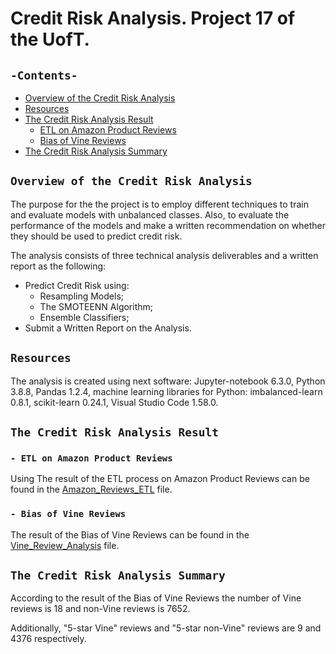 # Credit Risk Analysis. Project 17 of the UofT.
## `-Contents-`	
	
- [Overview of the Credit Risk Analysis](#Overview-of-the-Credit-Risk-Analysis)	
- [Resources](#resources)	
- [The Credit Risk Analysis Result](#The-Credit-Risk-Analysis-Result)
  - [ETL on Amazon Product Reviews](#--ETL-on-Amazon-Product-Reviews)
  - [Bias of Vine Reviews](#--Bias-of-Vine-Reviews)
- [The Credit Risk Analysis Summary](#The-Credit-Risk-Analysis-Summary)
## `Overview of the Credit Risk Analysis`	
	
The purpose for the the project is to employ different techniques to train and evaluate models with unbalanced classes. Also, to evaluate the performance of the models and make a written recommendation on whether they should be used to predict credit risk.

The analysis consists of three technical analysis deliverables and a written report as the following: 

- Predict Credit Risk using:
  - Resampling Models;
  - The SMOTEENN Algorithm;
  - Ensemble Classifiers;
- Submit a Written Report on the Analysis.

## `Resources`	
The analysis is created using next software: Jupyter-notebook 6.3.0, Python 3.8.8, Pandas 1.2.4, machine learning libraries for Python: imbalanced-learn 0.8.1, scikit-learn 0.24.1, Visual Studio Code 1.58.0.

## `The Credit Risk Analysis Result`
### `- ETL on Amazon Product Reviews`	

Using 
The result of the ETL process on Amazon Product Reviews can be found in the [Amazon_Reviews_ETL](./Amazon_Reviews_ETL.ipynb) file.


### `- Bias of Vine Reviews`

The result of the Bias of Vine Reviews can be found in the [Vine_Review_Analysis](./Vine_Review_Analysis.ipynb) file.


## `The Credit Risk Analysis Summary`

According to the result of the Bias of Vine Reviews the number of Vine reviews is 18 and non-Vine reviews is 7652.

Additionally, "5-star Vine" reviews and "5-star non-Vine" reviews are 9 and 4376 respectively.
